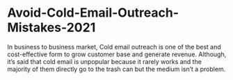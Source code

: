 # Avoid-Cold-Email-Outreach-Mistakes-2021
In business to business market, Cold email outreach is one of the best and cost-effective form to grow customer base and generate revenue. Although, it’s said that cold email is unpopular because it rarely works and the majority of them directly go to the trash can but the medium isn’t a problem. 
